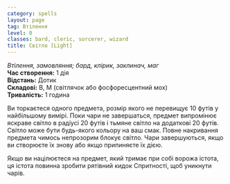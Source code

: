 ```yaml
---
category: spells
layout: page
tag: Втілення
level: 0
classes: bard, cleric, sorcerer, wizard
title: Світло [Light]
---
```


_Втілення, замовляння; бард, клірик, заклинач, маг_    
**Час створення:** 1 дія    
**Відстань:** Дотик    
**Складові:** В, М (світлячок або фосфоресцентний мох)    
**Тривалість:** 1 година    

Ви торкаєтеся одного предмета, розмір якого не перевищує 10 футів у найбільшому вимірі. Поки чари не завершаться, предмет випромінює яскраве світло в радіусі 20 футів і тьмяне світло на додаткові 20 футів. Світло може бути будь-якого кольору на ваш смак. Повне накривання предмета чимось непрозорим блокує світло. Чари завершуються, якщо ви створюєте їх знову або якщо припиняєте їх дією.    

Якщо ви націлюєтеся на предмет, який тримає при собі ворожа істота, ця істота повинна зробити рятівний кидок Спритності, щоб уникнути чарів.
